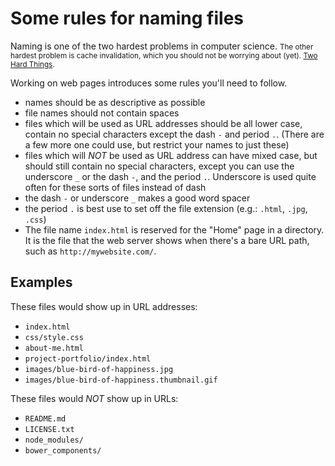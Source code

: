# Some rules for naming files

Naming is one of the two hardest problems in computer science. <small>The other hardest problem is cache invalidation, which you should not be worrying about (yet). [Two Hard Things](http://martinfowler.com/bliki/TwoHardThings.html).</small>

Working on web pages introduces some rules you'll need to follow.

* names should be as descriptive as possible
* file names should not contain spaces
* files which will be used as URL addresses should be all lower case, contain no special characters except the dash `-` and period `.`. (There are a few more one could use, but restrict your names to just these)
* files which will *NOT* be used as URL address can have mixed case, but should still contain no special characters, except you can use the underscore `_` or the dash `-`, and the period `.`. Underscore is used quite often for these sorts of files instead of dash
* the dash `-` or underscore `_` makes a good word spacer
* the period `.` is best use to set off the file extension (e.g.: `.html`, `.jpg`, `.css`)
* The file name `index.html` is reserved for the "Home" page in a directory. It is the file that the web server shows when there's a bare URL path, such as `http://mywebsite.com/`.


## Examples

These files would show up in URL addresses:

* `index.html`
* `css/style.css`
* `about-me.html`
* `project-portfolio/index.html`
* `images/blue-bird-of-happiness.jpg`
* `images/blue-bird-of-happiness.thumbnail.gif`

These files would *NOT* show up in URLs:

* `README.md`
* `LICENSE.txt`
* `node_modules/`
* `bower_components/`
